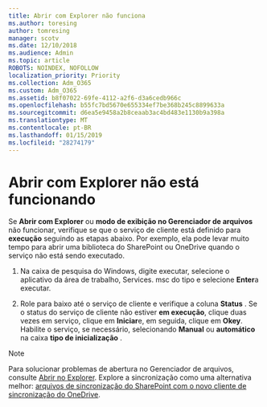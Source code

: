 ```yaml
---
title: Abrir com Explorer não funciona
ms.author: toresing
author: tomresing
manager: scotv
ms.date: 12/10/2018
ms.audience: Admin
ms.topic: article
ROBOTS: NOINDEX, NOFOLLOW
localization_priority: Priority
ms.collection: Adm_O365
ms.custom: Adm_O365
ms.assetid: b8f07022-69fe-4112-a2f6-d3a6cedb966c
ms.openlocfilehash: b55fc7bd5670e655334ef7be368b245c8899633a
ms.sourcegitcommit: d6ea5e9458a2b8ceaab3ac4bd483e1130b9a398a
ms.translationtype: MT
ms.contentlocale: pt-BR
ms.lasthandoff: 01/15/2019
ms.locfileid: "28274179"
---
```

# <a name="open-with-explorer-isnt-working"></a>Abrir com Explorer não está funcionando

Se **Abrir com Explorer** ou **modo de exibição no Gerenciador de arquivos** não funcionar, verifique se que o serviço de cliente está definido para **execução** seguindo as etapas abaixo. Por exemplo, ela pode levar muito tempo para abrir uma biblioteca do SharePoint ou OneDrive quando o serviço não está sendo executado. 
  
1. Na caixa de pesquisa do Windows, digite executar, selecione o aplicativo da área de trabalho, Services. msc do tipo e selecione **Enter**a executar.
    
2. Role para baixo até o serviço de cliente e verifique a coluna **Status** . Se o status do serviço de cliente não estiver **em execução**, clique duas vezes em serviço, clique em **Iniciar**e, em seguida, clique em **Okey**. Habilite o serviço, se necessário, selecionando **Manual** ou **automático** na caixa **tipo de inicialização** . 
    
> [!NOTE]
> Para solucionar problemas de abertura no Gerenciador de arquivos, consulte [Abrir no Explorer](https://go.microsoft.com/fwlink/?linkid=871665). Explore a sincronização como uma alternativa melhor: [arquivos de sincronização do SharePoint com o novo cliente de sincronização do OneDrive](https://go.microsoft.com/fwlink/?linkid=871666). 
  

